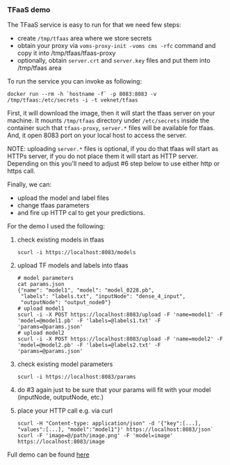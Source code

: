 ### TFaaS demo
The TFaaS service is easy to run for that we need few steps:
- create `/tmp/tfaas` area where we store secrets
- obtain your proxy via `voms-proxy-init -voms cms -rfc` command and copy it into /tmp/tfaas/tfaas-proxy
- optionally, obtain `server.crt` and `server.key` files and put them into /tmp/tfaas area

To run the service you can invoke as following:
```
docker run --rm -h `hostname -f` -p 8083:8083 -v /tmp/tfaas:/etc/secrets -i -t veknet/tfaas
```

First, it will download the image, then it will start the tfaas server on your
machine. It mounts `/tmp/tfaas` directory under `/etc/secrets` inside the container
such that `tfaas-proxy`, `server.*` files will be available for tfaas. And, it
open 8083 port on your local host to access the server.

NOTE: uploading `server.*` files is optional, if you do that tfaas will start
as HTTPs server, if you do not place them it will start as HTTP server.
Depending on this you'll need to adjust #6 step below to use either http
or https call.

Finally, we can:
- upload the model and label files
- change tfaas parameters
- and fire up HTTP cal to get your predictions.

For the demo I used the following:

1. check existing models in tfaas

   ```scurl -i https://localhost:8083/models```

2. upload TF models and labels into tfaas

   ```
   # model parameters
   cat params.json
   {"name": "model1", "model": "model_0228.pb",
    "labels": "labels.txt", "inputNode": "dense_4_input",
    "outputNode": "output_node0"}
   # upload model1
   scurl -i -X POST https://localhost:8083/upload -F 'name=model1' -F 'model=@model1.pb' -F 'labels=@labels1.txt' -F 'params=@params.json'
   # upload model2
   scurl -i -X POST https://localhost:8083/upload -F 'name=model2' -F 'model=@model2.pb' -F 'labels=@labels2.txt' -F 'params=@params.json'
   ```

3. check existing model parameters

   ```scurl -i https://localhost:8083/params```

4. do #3 again just to be sure that your params will fit with your model (inputNode, outputNode, etc.)

4. place your HTTP call e.g. via curl

   ```
   scurl -H "Content-type: application/json" -d '{"key":[...], "values":[...], "model":"model1"}' https://localhost:8083/json`
   scurl -F 'image=@/path/image.png' -F 'model=image' https://localhost:8083/image
   ```

Full demo can be found
[here](https://www.youtube.com/watch?v=ZGjnM8wk8eA)
